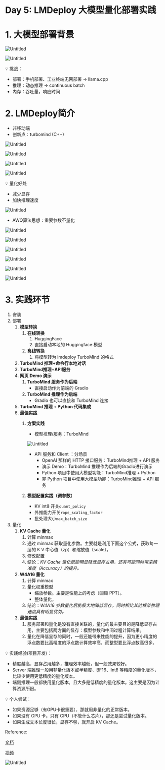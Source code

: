 # Day 5: LMDeploy 大模型量化部署实践

# 1. 大模型部署背景

![Untitled](../figs/d5/Untitled.png)

![Untitled](../figs/d5/Untitled%201.png)

<aside>
💡 挑战：

- 部署：手机部署、工业终端无网部署 → llama.cpp
- 推理：动态推理 → continuous batch
- 内存：吞吐量，响应时间
</aside>

# 2. LMDeploy简介

- 非移动端
- 创新点：turbomind (C++)

![Untitled](../figs/d5/Untitled%202.png)

![Untitled](../figs/d5/Untitled%203.png)

![Untitled](../figs/d5/Untitled%204.png)

![Untitled](../figs/d5/Untitled%205.png)

<aside>
💡 量化好处

- 减少显存
- 加快推理速度
</aside>

![Untitled](../figs/d5/Untitled%206.png)

- AWQ算法思想：重要参数不量化

![Untitled](../figs/d5/Untitled%207.png)

![Untitled](../figs/d5/Untitled%208.png)

![Untitled](../figs/d5/Untitled%209.png)

![Untitled](../figs/d5/Untitled%2010.png)

![Untitled](../figs/d5/Untitled%2011.png)

![Untitled](../figs/d5/Untitled%2012.png)

# 3. 实践环节

1. 安装
2. 部署
    1. **模型转换**
        1. **在线转换**
            1. HuggingFace
            2. 直接启动本地的 Huggingface 模型
        2. **离线转换**
            1. 将模型转为 lmdeploy TurboMind 的格式
    2. **TurboMind 推理+命令行本地对话**
    3. **TurboMind推理+API服务**
    4. **网页 Demo 演示**
        1. **TurboMind 服务作为后端**
            - 直接启动作为前端的 Gradio
        2. **TurboMind 推理作为后端**
            - Gradio 也可以直接和 TurboMind 连接
    5. **TurboMind 推理 + Python 代码集成**
    6. **最佳实践**
        1. **方案实践**
            - 模型推理/服务：TurboMind
            
            ![Untitled](../figs/d5/Untitled%2013.png)
            
            - API 服务和 Client ：分场景
                - OpenAI 那样的 HTTP 接口服务：TurboMind推理 + API 服务
                - 演示 Demo：TurboMind 推理作为后端的Gradio进行演示
                - Python 项目中使用大模型功能：TurboMind推理 + Python
                - 非 Python 项目中使用大模型功能：TurboMind推理 + API 服务
        2. **模型配置实践（调参数）**
            - KV int8 开关`quant_policy`
            - 外推能力开关`rope_scaling_factor`
            - 批处理大小`max_batch_size`
3. 量化
    1. **KV Cache 量化**
        1. 计算 minmax
        2. 通过 minmax 获取量化参数。主要就是利用下面这个公式，获取每一层的 K V 中心值（zp）和缩放值（scale）。
        3. 修改配置
        4. 结论：*KV Cache 量化既能明显降低显存占用，还有可能同时带来精准度（Accuracy）的提升。*
    2. **W4A16 量化**
        1. 计算 minmax
        2. 量化权重模型
            - 缩放参数。主要是性能上的考虑（回顾 PPT）。
            - 整体量化。
        3. 结论：*W4A16 参数量化后能极大地降低显存，同时相比其他框架推理速度具有明显优势。*
    3. **最佳实践**
        1. 服务部署和量化是没有直接关联的，量化的最主要目的是降低显存占用，主要包括两方面的显存：模型参数和中间过程计算结果。
        2. 量化在降低显存的同时，一般还能带来性能的提升，因为更小精度的浮点数要比高精度的浮点数计算效率高，而整型要比浮点数高很多。

<aside>
💡 实践经验(项目开发)：

- 精度越高，显存占用越多，推理效率越低，但一般效果较好。
- Server 端推理一般用非量化版本或半精度、BF16、Int8 等精度的量化版本，比较少使用更低精度的量化版本。
- 端侧推理一般都使用量化版本，且大多是低精度的量化版本。这主要是因为计算资源所限。
</aside>

<aside>
💡 个人尝试：

- 如果资源足够（有GPU卡很重要），那就用非量化的正常版本。
- 如果没有 GPU 卡，只有 CPU（不管什么芯片），那还是尝试量化版本。
- 如果生成文本长度很长，显存不够，就开启 KV Cache。
</aside>

Reference:

[文档](https://github.com/InternLM/tutorial/blob/main/lmdeploy/lmdeploy.md)

[视频](https://www.bilibili.com/video/BV1iW4y1A77P)

![Untitled](../figs/d5/Untitled%2014.png)
